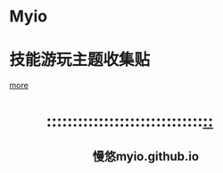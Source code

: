 # Myio
# 技能游玩主题收集贴
[more](https://myngy.github.io/)  <br />
#            ::::::::::::::::::::::::::::::[::](https://github.com/myio/myio.github.io/edit/master/README.md)

##                               慢悠myio.github.io
